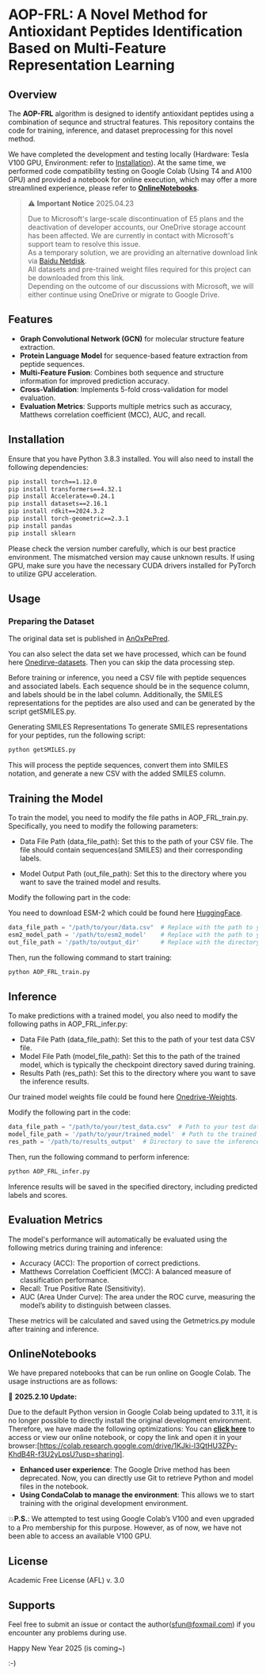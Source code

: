 # AOP-FRL: A Novel Method for Antioxidant Peptides Identification Based on Multi-Feature Representation Learning

## Overview

The **AOP-FRL** algorithm is designed to identify antioxidant peptides using a combination of sequnce and structral features. 
This repository contains the code for training, inference, and dataset preprocessing for this novel method.

We have completed the development and testing locally (Hardware: Tesla V100 GPU, Environment: refer to [Installation](#Installation)). At the same time, we performed code compatibility testing on Google Colab (Using T4 and A100 GPU) and provided a notebook for online execution, which may offer a more streamlined experience, please refer to **[OnlineNotebooks](#OnlineNotebooks)**.

> ⚠️ **Important Notice** 2025.04.23
>
> 
> Due to Microsoft's large-scale discontinuation of E5 plans and the deactivation of developer accounts, our OneDrive storage account has been affected. We are currently in contact with Microsoft's support team to resolve this issue.  
> As a temporary solution, we are providing an alternative download link via [Baidu Netdisk](https://pan.baidu.com/s/1Aknw5fjO2T8fRwpveDzr7w?pwd=1234).  
> All datasets and pre-trained weight files required for this project can be downloaded from this link.  
> Depending on the outcome of our discussions with Microsoft, we will either continue using OneDrive or migrate to Google Drive.

## Features

- **Graph Convolutional Network (GCN)** for molecular structure feature extraction.
- **Protein Language Model** for sequence-based feature extraction from peptide sequences.
- **Multi-Feature Fusion**: Combines both sequence and structure information for improved prediction accuracy.
- **Cross-Validation**: Implements 5-fold cross-validation for model evaluation.
- **Evaluation Metrics**: Supports multiple metrics such as accuracy, Matthews correlation coefficient (MCC), AUC, and recall.

## Installation

Ensure that you have Python 3.8.3 installed. You will also need to install the following dependencies:

```bash
pip install torch==1.12.0
pip install transformers==4.32.1 
pip install Accelerate==0.24.1
pip install datasets==2.16.1
pip install rdkit==2024.3.2
pip install torch-geometric==2.3.1
pip install pandas
pip install sklearn
```
Please check the version number carefully, which is our best practice environment. The mismatched version may cause unknown results.
If using GPU, make sure you have the necessary CUDA drivers installed for PyTorch to utilize GPU acceleration.

## Usage
### Preparing the Dataset
The original data set is published in [AnOxPePred](https://github.com/TobiasHeOl/AnOxPePred). 

You can also select the data set we have processed, which can be found here [Onedirve-datasets](https://pan.baidu.com/s/1Aknw5fjO2T8fRwpveDzr7w?pwd=1234). Then you can skip the data processing step.

Before training or inference, you need a CSV file with peptide sequences and associated labels. Each sequence should be in the sequence column, and labels should be in the label column. Additionally, the SMILES representations for the peptides are also used and can be generated by the script getSMILES.py.

Generating SMILES Representations
To generate SMILES representations for your peptides, run the following script:
```bash
python getSMILES.py
```
This will process the peptide sequences, convert them into SMILES notation, and generate a new CSV with the added SMILES column.

## Training the Model
To train the model, you need to modify the file paths in AOP_FRL_train.py. Specifically, you need to modify the following parameters:

- Data File Path (data_file_path): Set this to the path of your CSV file. The file should contain sequences(and SMILES) and their corresponding labels.

- Model Output Path (out_file_path): Set this to the directory where you want to save the trained model and results.

Modify the following part in the code:

You need to download ESM-2 which could be found here [HuggingFace](https://huggingface.co/facebook/esm2_t30_150M_UR50D/tree/main).

```python
data_file_path = "/path/to/your/data.csv"  # Replace with the path to your data file
esm2_model_path = '/path/to/esm2_model'    # Replace with the path to your ESM-2 model
out_file_path = '/path/to/output_dir'      # Replace with the directory to save the model and results
```
Then, run the following command to start training:
```bash
python AOP_FRL_train.py
```

##  Inference
To make predictions with a trained model, you also need to modify the following paths in AOP_FRL_infer.py:
- Data File Path (data_file_path): Set this to the path of your test data CSV file.
- Model File Path (model_file_path): Set this to the path of the trained model, which is typically the checkpoint directory saved during training.
- Results Path (res_path): Set this to the directory where you want to save the inference results.

Our trained model weights file could be found here [Onedrive-Weights](https://pan.baidu.com/s/1Aknw5fjO2T8fRwpveDzr7w?pwd=1234).

Modify the following part in the code:
```python
data_file_path = "/path/to/your/test_data.csv"  # Path to your test data file
model_file_path = '/path/to/your/trained_model'  # Path to the trained model
res_path = '/path/to/results_output'  # Directory to save the inference results
```
Then, run the following command to perform inference:
```bash
python AOP_FRL_infer.py
```
Inference results will be saved in the specified directory, including predicted labels and scores.

## Evaluation Metrics
The model's performance will automatically be evaluated using the following metrics during training and inference:

- Accuracy (ACC): The proportion of correct predictions.
- Matthews Correlation Coefficient (MCC): A balanced measure of classification performance.
- Recall: True Positive Rate (Sensitivity).
- AUC (Area Under Curve): The area under the ROC curve, measuring the model’s ability to distinguish between classes.

These metrics will be calculated and saved using the Getmetrics.py module after training and inference.

## OnlineNotebooks
We have prepared notebooks that can be run online on Google Colab. The usage instructions are as follows:

🚀 **2025.2.10 Update:**

Due to the default Python version in Google Colab being updated to 3.11, it is no longer possible to directly install the original development environment. Therefore, we have made the following optimizations:
You can **[click here](https://colab.research.google.com/drive/1KJki-l3QtHU3ZPy-KhdB4R-f3U2yLpsU?usp=sharing)** to access or view our online notebook, or copy the link and open it in your browser:[https://colab.research.google.com/drive/1KJki-l3QtHU3ZPy-KhdB4R-f3U2yLpsU?usp=sharing].
- **Enhanced user experience**: The Google Drive method has been deprecated. Now, you can directly use Git to retrieve Python and model files in the notebook.
- **Using CondaColab to manage the environment**: This allows we to start training with the original development environment.

💥**P.S.**: We attempted to test using Google Colab’s V100 and even upgraded to a Pro membership for this purpose. However, as of now, we have not been able to access an available V100 GPU.

## License
Academic Free License (AFL) v. 3.0

## Supports
Feel free to submit an issue or contact the author(sfun@foxmail.com) if you encounter any problems during use.

Happy New Year 2025 (is coming~)

:-)
